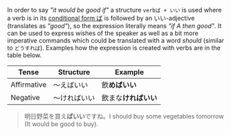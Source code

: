 In order to say *"it would be good if"* a structure `verbば + いい` is used where a verb is in its [conditional form ば](55) is followed by an いい-adjective (translates as *"good"*), so the expression literally means *"if A then good"*.
It can be used to express wishes of the speaker as well as a bit more imperative commands which could be translated with a word *should* (similar to `どうすれば`).
Examples how the expression is created with verbs are in the table below.

|Tense|Structure|Example|
|-|-|-|
|Affirmative|～えばいい|飲**めばいい**|
|Negative|～ければいい|飲まな**ければいい**|

>明日野菜を買え**ばいい**ですね。I should buy some vegetables tomorrow (It would be good to buy).